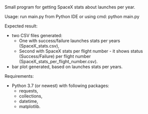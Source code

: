 Small program for getting SpaceX stats about launches per year. 

Usage: run main.py from Python IDE or using cmd: 
python main.py 

Expected result:
 - two CSV files generated:
   - One with success/failure launches stats per years (SpaceX_stats.csv),
   - Second with SpaceX stats per flight number - it shows status (Success/Failure) per flight number (SpaceX_stats_per_flight_number.csv).
 - bar plot generated, based on launches stats per years.
 
 Requirements:
 - Python 3.7 (or newest) with following packages:
    - requests,
    - collections,
    - datetime,
    - matplotlib.
  